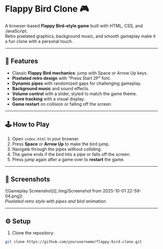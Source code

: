 # Flappy Bird Clone 🎮

A browser-based **Flappy Bird–style game** built with HTML, CSS, and JavaScript.  
Retro pixelated graphics, background music, and smooth gameplay make it a fun clone with a personal touch.

---

## 🎯 Features

- Classic **Flappy Bird mechanics**: jump with Space or Arrow Up keys.
- **Pixelated retro design** with “Press Start 2P” font.
- **Dynamic pipes** with randomized gaps for challenging gameplay.
- **Background music** and sound effects.
- **Volume control** with a slider, styled to match the game theme.
- **Score tracking** with a visual display.
- **Game restart** on collision or falling off the screen.

---

## 🕹 How to Play

1. Open `index.html` in your browser.
2. Press **Space** or **Arrow Up** to make the bird jump.
3. Navigate through the pipes without colliding.
4. The game ends if the bird hits a pipe or falls off the screen.
5. Press jump again after a game over to **restart** the game.

---

## 🎨 Screenshots

![Gameplay Screenshot]([./img/Screenshot from 2025-10-01 22-59-04.png])  
*Pixelated retro style with pipes and bird animation.*

---

## ⚙️ Setup

1. Clone the repository:

```bash
git clone https://github.com/yourusername/flappy-bird-clone.git
